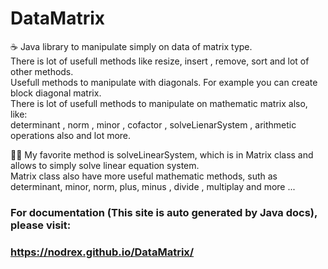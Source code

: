 # DataMatrix
☕ Java library to manipulate simply on data of matrix type.\
There is lot of usefull methods like resize, insert , remove, sort and lot of other methods.\
Usefull methods to manipulate with diagonals. For example you can create block diagonal matrix.\
There is lot of usefull methods to manipulate on mathematic matrix also, like:\
determinant , norm , minor , cofactor , solveLienarSystem , arithmetic operations also and lot more.

 👨‍💻 My favorite method is solveLinearSystem, which is in Matrix class and allows to simply solve linear equation system. \
 Matrix class also have more useful mathematic methods, suth as determinant, minor, norm, plus, minus , divide , multiplay and more ...

 ### For documentation (This site is auto generated by Java docs), please visit: 
 ### https://nodrex.github.io/DataMatrix/

